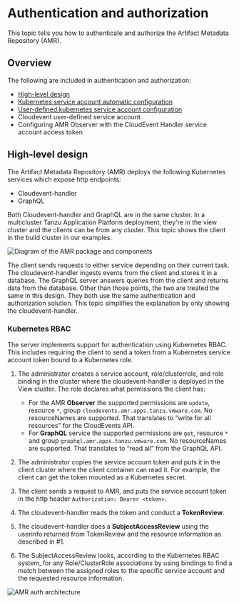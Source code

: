 # Authentication and authorization

This topic tells you how to authenticate and authorize the Artifact Metadata Repository (AMR).

## <a id='overview'></a> Overview

The following are included in authentication and authorization:

- [High-level design](#high-level-design)
- [Kubernetes service account automatic configuration](auth-k8s-sa-autoconfiguration.hbs.md)
- [User-defined kubernetes service account configuration](auth-k8s-sa-user-defined.hbs.md)
- Cloudevent user-defined service account
- Configuring AMR Observer with the CloudEvent Handler service account access token

## <a id='design'></a> High-level design

The Artifact Metadata Repository (AMR) deploys the following Kubernetes services which expose http endpoints: 

- Cloudevent-handler 
- GraphQL 

Both Cloudevent-handler and GraphQL are in the same cluster. In a multicluster
Tanzu Application Platform deployment, they're in the view cluster and the
clients can be from any cluster. This topic shows the client in the build
cluster in our examples.

![Diagram of the AMR package and components](../images/package-components.jpg)

The client sends requests to either service depending on their current task. The
cloudevent-handler ingests events from the client and stores it in a database.
The GraphQL server answers queries from the client and returns data from the
database. Other than those points, the two are treated the same in this design.
They both use the same authentication and authorization solution. This topic
simplifies the explanation by only showing the cloudevent-handler.

### <a id='rbac'></a> Kubernetes RBAC

The server implements support for authentication using Kubernetes RBAC. This
includes requiring the client to send a token from a Kubernetes service account
token bound to a Kubernetes role.

1. The administrator creates a service account, role/clusterrole, and role binding in the cluster where the cloudevent-handler is deployed in the View cluster. The role declares what permissions the client has: 

   * For the AMR **Observer** the supported permissions are `update`, resource `*`, group `cloudevents.amr.apps.tanzu.vmware.com`. No resourceNames are supported. That translates to “write for all resources” for the CloudEvents API.
   * For **GraphQL** service the supported permissions are `get`, resource `*` and group `graphql.amr.apps.tanzu.vmware.com`. No resourceNames are supported. That translates to “read all” from the GraphQL API.
2. The administrator copies the service account token and puts it in the client cluster where the client container can read it. For example, the client can get the token mounted as a Kubernetes secret.
3. The client sends a request to AMR, and puts the service account token in the http header `Authorization: Bearer <token>`.
4. The cloudevent-handler reads the token and conduct a **TokenReview**.
5. The cloudevent-handler does a **SubjectAccessReview** using the userinfo returned from TokenReview and the resource information as described in #1.
6. The SubjectAccessReview looks, according to the Kubernetes RBAC system, for any Role/ClusterRole associations by using bindings to find a match between the assigned roles to the specific service account and the requested resource information.

![AMR auth architecture](../images/auth-architecture.jpg)
